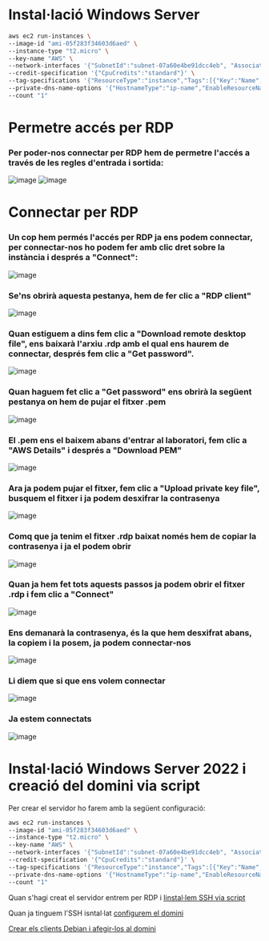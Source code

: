 
# Instal·lació Windows Server
```bash
aws ec2 run-instances \
--image-id "ami-05f283f34603d6aed" \
--instance-type "t2.micro" \
--key-name "AWS" \
--network-interfaces '{"SubnetId":"subnet-07a60e4be91dcc4eb", "AssociatePublicIpAddress":true,"DeviceIndex":0,"Groups":["sg-0a42f2a3cda179b53"]}' \
--credit-specification '{"CpuCredits":"standard"}' \
--tag-specifications '{"ResourceType":"instance","Tags":[{"Key":"Name","Value":"WS22"}]}' \
--private-dns-name-options '{"HostnameType":"ip-name","EnableResourceNameDnsARecord":true,"EnableResourceNameDnsAAAARecord":false}' \
--count "1" 
```

# Permetre accés per RDP
### Per poder-nos connectar per RDP hem de permetre l'accés a través de les regles d'entrada i sortida:
![image](https://github.com/user-attachments/assets/7e65feed-4739-4fca-a134-81a430a7ef01)
![image](https://github.com/user-attachments/assets/c5556029-c9bf-4b9d-8431-5af0f578cea8)

# Connectar per RDP
### Un cop hem permés l'accés per RDP ja ens podem connectar, per connectar-nos ho podem fer amb clic dret sobre la instància i després a "Connect":
![image](https://github.com/user-attachments/assets/dac9d330-9a0b-4e72-884a-a7e1e9f357fd)

### Se'ns obrirà aquesta pestanya, hem de fer clic a "RDP client"
![image](https://github.com/user-attachments/assets/cdc59148-dc0d-45e1-a5b8-631c686189cd)

### Quan estiguem a dins fem clic a "Download remote desktop file", ens baixarà l'arxiu .rdp amb el qual ens haurem de connectar, després fem clic a "Get password".
![image](https://github.com/user-attachments/assets/0b66bdf4-896f-42e0-a161-92c376d89f10)

### Quan haguem fet clic a "Get password" ens obrirà la següent pestanya on hem de pujar el fitxer .pem
![image](https://github.com/user-attachments/assets/507729f9-65af-48c6-bf49-932d72488107)

### El .pem ens el baixem abans d'entrar al laboratori, fem clic a "AWS Details" i després a "Download PEM" 
![image](https://github.com/user-attachments/assets/721cd859-d4c8-4538-9b88-e58b82915ae5)

### Ara ja podem pujar el fitxer, fem clic a "Upload private key file", busquem el fitxer i ja podem desxifrar la contrasenya
![image](https://github.com/user-attachments/assets/cb4ddc2b-d55f-4594-826a-60a1f5f2946e)

### Comq que ja tenim el fitxer .rdp baixat només hem de copiar la contrasenya i ja el podem obrir
![image](https://github.com/user-attachments/assets/0b286e8e-e588-4b05-8be4-558aa699fcc9)

### Quan ja hem fet tots aquests passos ja podem obrir el fitxer .rdp i fem clic a "Connect"
![image](https://github.com/user-attachments/assets/eed38ab0-c1fd-4009-af1c-d24db709bdd0)

### Ens demanarà la contrasenya, és la que hem desxifrat abans, la copiem i la posem, ja podem connectar-nos
![image](https://github.com/user-attachments/assets/5392b0ca-3d6a-4ec4-8670-6953c98546e7)

### Li diem que si que ens volem connectar
![image](https://github.com/user-attachments/assets/97701e2c-d63f-4450-bbe2-5a78bd7f87ae)

### Ja estem connectats
![image](https://github.com/user-attachments/assets/cf392984-c8c8-4a6c-910f-b8f66d52f2b1)


# Instal·lació Windows Server 2022 i creació del domini via script
Per crear el servidor ho farem amb la següent configuració:
```bash
aws ec2 run-instances \
--image-id "ami-05f283f34603d6aed" \
--instance-type "t2.micro" \
--key-name "AWS" \
--network-interfaces '{"SubnetId":"subnet-07a60e4be91dcc4eb", "AssociatePublicIpAddress":true,"DeviceIndex":0,"Groups":["sg-0a42f2a3cda179b53"]}' \
--credit-specification '{"CpuCredits":"standard"}' \
--tag-specifications '{"ResourceType":"instance","Tags":[{"Key":"Name","Value":"WS22"}]}' \
--private-dns-name-options '{"HostnameType":"ip-name","EnableResourceNameDnsARecord":true,"EnableResourceNameDnsAAAARecord":false}' \
--count "1" 
```

Quan s'hagi creat el servidor entrem per RDP i [Iinstal·lem SSH via script](InstallSSH.md)

Quan ja tinguem l'SSH isntal·lat [configurem el domini](CrearDominiAD.md)

[Crear els clients Debian i afegir-los al domini](CrearClientsDebian&EntrarDomini.md)

